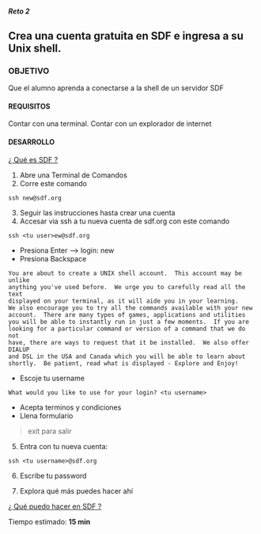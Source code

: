 ##### Reto 2
## Crea una cuenta gratuita en SDF e ingresa a su Unix shell.

### OBJETIVO
Que el alumno aprenda a conectarse a la shell de un servidor SDF

#### REQUISITOS

Contar con una terminal.
Contar con un explorador de internet

#### DESARROLLO

[¿ Qué es SDF ?](https://en.wikipedia.org/wiki/SDF_Public_Access_Unix_System)


1. Abre una Terminal de Comandos
2. Corre este comando

```
ssh new@sdf.org
```

3. Seguir las instrucciones hasta crear una cuenta
4. Accesar via ssh a tu nueva cuenta de sdf.org con este comando

```
ssh <tu user>ew@sdf.org
```
  - Presiona Enter --> login: new 
  - Presiona Backspace

```
You are about to create a UNIX shell account.  This account may be unlike
anything you've used before.  We urge you to carefully read all the text
displayed on your terminal, as it will aide you in your learning.
We also encourage you to try all the commands available with your new
account.  There are many types of games, applications and utilities
you will be able to instantly run in just a few moments.  If you are
looking for a particular command or version of a command that we do not
have, there are ways to request that it be installed.  We also offer DIALUP
and DSL in the USA and Canada which you will be able to learn about
shortly.  Be patient, read what is displayed - Explore and Enjoy!
```

 - Escoje tu username

```
What would you like to use for your login? <tu username>
```

 - Acepta terminos y condiciones
 - Llena formulario

> exit para salir

5. Entra con tu nueva cuenta: 

```
ssh <tu username>@sdf.org
```

6. Escribe tu password

7. Explora qué más puedes hacer ahí 

[¿ Qué puedo hacer en SDF ?](https://sdf.org/?tutorials)

Tiempo estimado: **15 min**